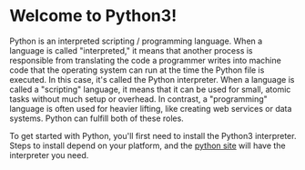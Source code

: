 # Welcome to Python3!

Python is an interpreted scripting / programming language. When a language is called "interpreted," it means that another process is responsible from translating the code a programmer writes into machine code that the operating system can run at the time the Python file is executed. In this case, it's called the Python interpreter. When a language is called a "scripting" language, it means that it can be used for small, atomic tasks without much setup or overhead. In contrast, a "programming" language is often used for heavier lifting, like creating web services or data systems. Python can fulfill both of these roles.

To get started with Python, you'll first need to install the Python3 interpreter. Steps to install depend on your platform, and the [python site](https://www.python.org/downloads/) will have the interpreter you need.
